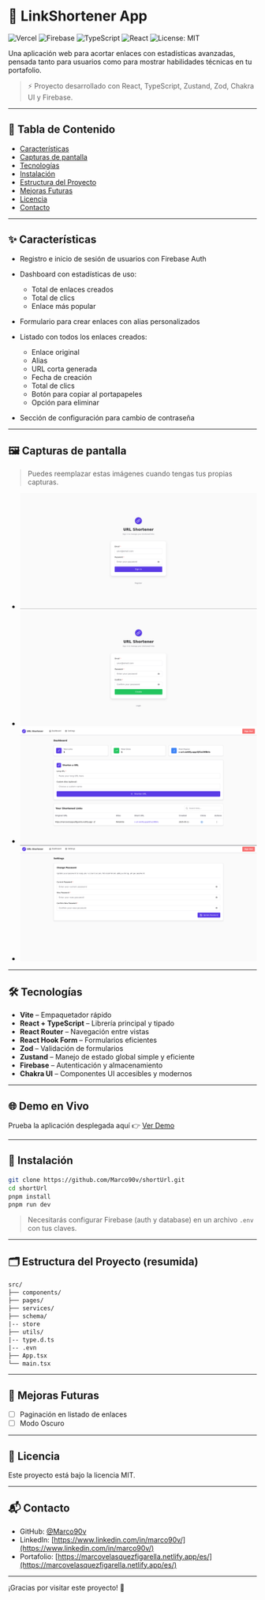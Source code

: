 # 🔗 LinkShortener App

![Vercel](https://img.shields.io/badge/Deploy-Vercel-000?logo=vercel\&style=flat)
![Firebase](https://img.shields.io/badge/Backend-Firebase-FFCA28?logo=firebase\&logoColor=000)
![TypeScript](https://img.shields.io/badge/TypeScript-5.x-3178C6?logo=typescript\&logoColor=white)
![React](https://img.shields.io/badge/React-19.x-61DAFB?logo=react\&logoColor=000)
![License: MIT](https://img.shields.io/badge/License-MIT-green.svg)

Una aplicación web para acortar enlaces con estadísticas avanzadas, pensada tanto para usuarios como para mostrar habilidades técnicas en tu portafolio.

> ⚡ Proyecto desarrollado con React, TypeScript, Zustand, Zod, Chakra UI y Firebase.

---

## 🧭 Tabla de Contenido

* [Características](#características)
* [Capturas de pantalla](#capturas-de-pantalla)
* [Tecnologías](#tecnologías)
* [Instalación](#instalación)
* [Estructura del Proyecto](#estructura-del-proyecto)
* [Mejoras Futuras](#mejoras-futuras)
* [Licencia](#licencia)
* [Contacto](#contacto)

---

## ✨ Características

* Registro e inicio de sesión de usuarios con Firebase Auth
* Dashboard con estadísticas de uso:

  * Total de enlaces creados
  * Total de clics
  * Enlace más popular
* Formulario para crear enlaces con alias personalizados
* Listado con todos los enlaces creados:

  * Enlace original
  * Alias
  * URL corta generada
  * Fecha de creación
  * Total de clics
  * Botón para copiar al portapapeles
  * Opción para eliminar
* Sección de configuración para cambio de contraseña

---

## 🖼️ Capturas de pantalla

> Puedes reemplazar estas imágenes cuando tengas tus propias capturas.

* ![Login](./screenshots/login.webp)
* ![Register](./screenshots/register.webp)
* ![Dashboard](./screenshots/dashboard.webp)
* ![Settings](./screenshots/settings.webp)

---

## 🛠️ Tecnologías

* **Vite** – Empaquetador rápido
* **React + TypeScript** – Librería principal y tipado
* **React Router** – Navegación entre vistas
* **React Hook Form** – Formularios eficientes
* **Zod** – Validación de formularios
* **Zustand** – Manejo de estado global simple y eficiente
* **Firebase** – Autenticación y almacenamiento
* **Chakra UI** – Componentes UI accesibles y modernos

---

## 🌐 Demo en Vivo

Prueba la aplicación desplegada aquí 👉 [Ver Demo](https://c-url.netlify.app/)

---

## 🚀 Instalación

```bash
git clone https://github.com/Marco90v/shortUrl.git
cd shortUrl
pnpm install
pnpm run dev
```

> Necesitarás configurar Firebase (auth y database) en un archivo `.env` con tus claves.

---

## 🗂️ Estructura del Proyecto (resumida)

```
src/
├── components/
├── pages/
├── services/
├── schema/
|-- store
├── utils/
|-- type.d.ts
|-- .evn
├── App.tsx
└── main.tsx
```

---

## 🧩 Mejoras Futuras

* [ ] Paginación en listado de enlaces
* [ ] Modo Oscuro

---

## 📝 Licencia

Este proyecto está bajo la licencia MIT.

---

## 📬 Contacto

* GitHub: [@Marco90v](https://github.com/Marco90v)
* LinkedIn: [https://www.linkedin.com/in/marco90v/](https://www.linkedin.com/in/marco90v/)
* Portafolio: [https://marcovelasquezfigarella.netlify.app/es/](https://marcovelasquezfigarella.netlify.app/es/)

---

¡Gracias por visitar este proyecto! 🚀
